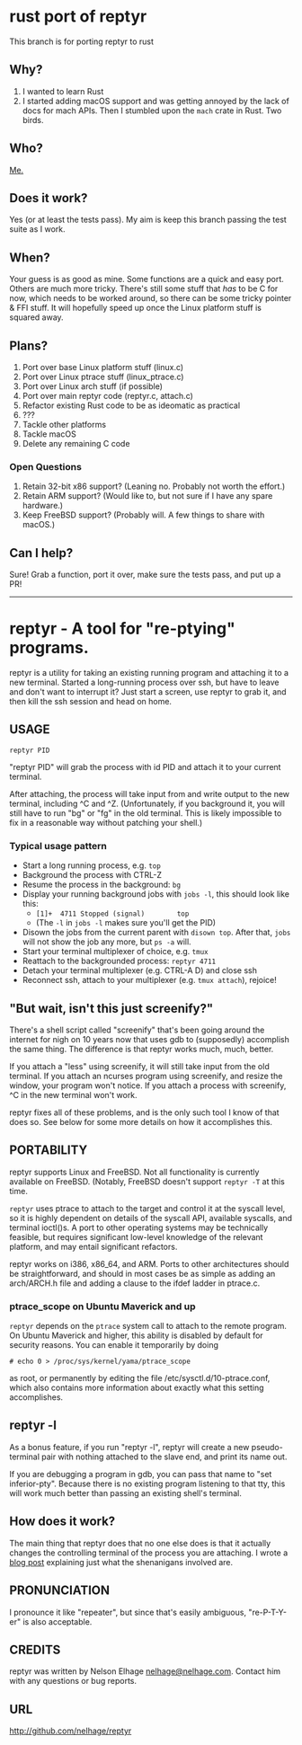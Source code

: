 # rust port of reptyr

This branch is for porting reptyr to rust

## Why?

1. I wanted to learn Rust
2. I started adding macOS support and was getting annoyed by the lack of docs
   for mach APIs. Then I stumbled upon the `mach` crate in Rust. Two birds.

## Who?

[Me.](https://github.com/maxfierke)

## Does it work?

Yes (or at least the tests pass). My aim is keep this branch passing the test
suite as I work.

## When?

Your guess is as good as mine. Some functions are a quick and easy port. Others
are much more tricky. There's still some stuff that _has_ to be C for now, which
needs to be worked around, so there can be some tricky pointer & FFI stuff. It
will hopefully speed up once the Linux platform stuff is squared away.

## Plans?

1. Port over base Linux platform stuff (linux.c)
2. Port over Linux ptrace stuff (linux_ptrace.c)
3. Port over Linux arch stuff (if possible)
4. Port over main reptyr code (reptyr.c, attach.c)
5. Refactor existing Rust code to be as ideomatic as practical
6. ???
12. Tackle other platforms
13. Tackle macOS
14. Delete any remaining C code

### Open Questions

1. Retain 32-bit x86 support? (Leaning no. Probably not worth the effort.)
2. Retain ARM support? (Would like to, but not sure if I have any spare hardware.)
3. Keep FreeBSD support? (Probably will. A few things to share with macOS.)

## Can I help?

Sure! Grab a function, port it over, make sure the tests pass, and put up a PR!

---

# reptyr - A tool for "re-ptying" programs.

reptyr is a utility for taking an existing running program and
attaching it to a new terminal. Started a long-running process over
ssh, but have to leave and don't want to interrupt it? Just start a
screen, use reptyr to grab it, and then kill the ssh session and head
on home.

## USAGE

    reptyr PID

"reptyr PID" will grab the process with id PID and attach it to your
current terminal.

After attaching, the process will take input from and write output to
the new terminal, including ^C and ^Z. (Unfortunately, if you
background it, you will still have to run "bg" or "fg" in the old
terminal. This is likely impossible to fix in a reasonable way without
patching your shell.)

### Typical usage pattern

* Start a long running process, e.g. `top`
* Background the process with CTRL-Z
* Resume the process in the background: `bg`
* Display your running background jobs with `jobs -l`, this should look like this:
  * `[1]+  4711 Stopped (signal)        top`
  * (The `-l` in `jobs -l` makes sure you'll get the PID)
* Disown the jobs from the current parent with `disown top`. After that, `jobs` will not show the job any more, but `ps -a` will.
* Start your terminal multiplexer of choice, e.g. `tmux`
* Reattach to the backgrounded process: `reptyr 4711`
* Detach your terminal multiplexer (e.g. CTRL-A D) and close ssh
* Reconnect ssh, attach to your multiplexer (e.g. `tmux attach`), rejoice!

## "But wait, isn't this just screenify?"

There's a shell script called "screenify" that's been going around the
internet for nigh on 10 years now that uses gdb to (supposedly)
accomplish the same thing. The difference is that reptyr works much,
much, better.

If you attach a "less" using screenify, it will still take input from
the old terminal. If you attach an ncurses program using screenify,
and resize the window, your program won't notice. If you attach a
process with screenify, ^C in the new terminal won't work.

reptyr fixes all of these problems, and is the only such tool I know
of that does so. See below for some more details on how it
accomplishes this.

## PORTABILITY

reptyr supports Linux and FreeBSD. Not all functionality is currently
available on FreeBSD. (Notably, FreeBSD doesn't support `reptyr -T` at
this time.

`reptyr` uses ptrace to attach to the target and control it at the
syscall level, so it is highly dependent on details of the syscall
API, available syscalls, and terminal ioctl()s. A port to other
operating systems may be technically feasible, but requires
significant low-level knowledge of the relevant platform, and may
entail significant refactors.

reptyr works on i386, x86_64, and ARM. Ports to other architectures should be
straightforward, and should in most cases be as simple as adding an arch/ARCH.h
file and adding a clause to the ifdef ladder in ptrace.c.

### ptrace_scope on Ubuntu Maverick and up

`reptyr` depends on the `ptrace` system call to attach to the remote program. On
Ubuntu Maverick and higher, this ability is disabled by default for security
reasons. You can enable it temporarily by doing

    # echo 0 > /proc/sys/kernel/yama/ptrace_scope

as root, or permanently by editing the file /etc/sysctl.d/10-ptrace.conf, which
also contains more information about exactly what this setting accomplishes.

## reptyr -l

As a bonus feature, if you run "reptyr -l", reptyr will create a new
pseudo-terminal pair with nothing attached to the slave end, and print
its name out.

If you are debugging a program in gdb, you can pass that name to "set
inferior-pty". Because there is no existing program listening to that
tty, this will work much better than passing an existing shell's
terminal.

## How does it work?

The main thing that reptyr does that no one else does is that it
actually changes the controlling terminal of the process you are
attaching. I wrote a
[blog post](https://blog.nelhage.com/2011/02/changing-ctty/)
explaining just what the shenanigans involved are.

## PRONUNCIATION

I pronounce it like "repeater", but since that's easily ambiguous,
"re-P-T-Y-er" is also acceptable.


## CREDITS

reptyr was written by Nelson Elhage <nelhage@nelhage.com>. Contact him
with any questions or bug reports.

## URL

http://github.com/nelhage/reptyr

